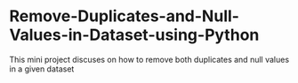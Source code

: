 # Remove-Duplicates-and-Null-Values-in-Dataset-using-Python
This mini project discuses on how to remove both duplicates and null values in a given dataset
